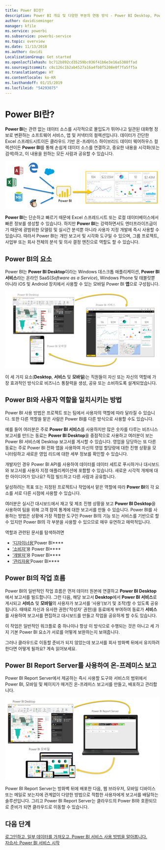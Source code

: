 ```yaml
---
title: Power BI란?
description: Power BI 개요 및 다양한 부분의 연동 방식 - Power BI Desktop, Power BI 서비스, Power BI Mobile, Report Server, Power BI Embedded
author: davidiseminger
manager: kfile
ms.service: powerbi
ms.subservice: powerbi-service
ms.topic: overview
ms.date: 11/13/2018
ms.author: davidi
LocalizationGroup: Get started
ms.openlocfilehash: bc712b892cd35259bc036f41b6e3e16a5388ffad
ms.sourcegitcommit: c8c126c1b2ab4527a16a4fb8f5208e0f7fa5ff5a
ms.translationtype: HT
ms.contentlocale: ko-KR
ms.lasthandoff: 01/15/2019
ms.locfileid: "54293075"
---
```

# <a name="what-is-power-bi"></a>Power BI란?
**Power BI**는 관련 없는 데이터 소스를 시각적으로 몰입도가 뛰어나고 일관된 대화형 정보로 변환하는 소프트웨어 서비스, 앱 및 커넥터의 컬렉션입니다. 데이터가 간단한 Excel 스프레드시트이든 클라우드 기반 온-프레미스 하이브리드 데이터 웨어하우스 컬렉션이든 **Power BI**를 통해 손쉽게 데이터 소스를 연결하고, 중요한 내용을 시각화(또는 검색)하고, 이 내용을 원하는 모든 사람과 공유할 수 있습니다.

![Power BI에 대한 입력 소스를 보여 주는 다이어그램](media/power-bi-overview/power-bi-input-new.png)

**Power BI**는 단순하고 빠르기 때문에 Excel 스프레드시트 또는 로컬 데이터베이스에서 빠른 정보를 생성할 수 있습니다. 하지만 **Power BI**는 강력하면서도 엔터프라이즈급이기 때문에 광범위한 모델링 및 실시간 분석뿐 아니라 사용자 지정 개발에 즉시 사용할 수 있습니다. 따라서 Power BI는 개인 보고서 및 시각화 도구일 수 있으며, 그룹 프로젝트, 사업부 또는 회사 전체의 분석 및 의사 결정 엔진으로 역할도 할 수 있습니다.

## <a name="the-parts-of-power-bi"></a>Power BI의 요소
Power BI는 **Power BI Desktop**이라는 Windows 데스크톱 애플리케이션, **Power BI 서비스**라는 온라인 SaaS(*Software as a Service*), Windows Phone 및 태블릿뿐 아니라 iOS 및 Android 장치에서 사용할 수 있는 모바일 Power BI **앱**으로 구성됩니다.

![Power BI Desktop, 서비스, 모바일](media/power-bi-overview/power-bi-blocks.png)

이 세 가지 요소(**Desktop**, **서비스** 및 **모바일**)는 직원들이 자신 또는 자신의 역할에 가장 효과적인 방식으로 비즈니스 통찰력을 생성, 공유 또는 소비하도록 설계되었습니다.

## <a name="how-power-bi-matches-your-role"></a>Power BI와 사용자 역할을 일치시키는 방법
Power BI 사용 방법은 프로젝트 또는 팀에서 사용자의 역할에 따라 달라질 수 있습니다. 또한 다른 역할을 맡은 사람은 Power BI를 다른 방식으로 사용할 수도 있습니다.

예를 들어 여러분은 주로 **Power BI 서비스**를 사용하지만 많은 숫자를 다루는 비즈니스 보고서를 만드는 동료는 **Power BI Desktop**을 중점적으로 사용하고 여러분이 보는 Power BI 서비스에 Desktop 보고서를 게시할 수 있습니다. 영업을 담당하는 또 다른 동료는 주로 Power BI 전화 앱을 사용하여 자신의 영업 할당량에 대한 진행 상황을 모니터링하고 새로운 영업 리드에 대한 세부 정보를 확인할 수 있습니다.

개발자인 경우 Power BI API를 사용하여 데이터를 데이터 세트로 푸시하거나 대시보드와 보고서를 사용자 지정 애플리케이션에 포함할 수 있습니다. 새로운 시각적 개체에 대한 아이디어가 있나요? 직접 빌드하고 다른 사람과 공유합니다.  

달성하려는 목표 또는 지정된 프로젝트나 작업에서 맡은 역할에 따라 **Power BI**의 각 요소를 서로 다른 시점에 사용할 수 있습니다.

여러분은 실시간 대시보드에서 재고 및 제조 진행 상황을 보고 **Power BI Desktop**을 사용하여 팀을 위해 고객 참여 통계에 대한 보고서를 만들 수 있습니다. Power BI를 사용하는 방법은 상황에 가장 적합한 도구인 Power BI의 기능 또는 서비스를 기반으로 할 수 있지만 Power BI의 각 부분을 사용할 수 있으므로 매우 유연하고 매력적입니다.

역할과 관련된 문서를 탐색하려면
- [‘디자이너용’](desktop-what-is-desktop.md)Power BI****
- [‘소비자’](consumer/end-user-consumer.md)용 Power BI****
- [‘개발자’](developer/what-can-you-do.md)용 Power BI****
- [‘관리자용’](service-admin-administering-power-bi-in-your-organization.md)Power BI****

## <a name="the-flow-of-work-in-power-bi"></a>Power BI의 작업 흐름
Power BI의 일반적인 작업 흐름은 먼저 데이터 원본에 연결하고 **Power BI Desktop**에서 보고서를 빌드합니다. 그런 다음, 해당 보고서 **Desktop**에서 **Power BI 서비스**로 게시되고 **서비스** 및 **모바일**의 사용자가 보고서를 ‘사용’(보기 및 조작)할 수 있도록 공유됩니다.
때때로 자신과 유사한 권한(‘작성자’ 권한)을 동료에게 부여하여 동료가 **서비스**를 사용하여 보고서를 편집하고 대시보드를 만들고 작업을 공유하게 할 수도 있습니다.

이 작업은 일반적인 워크플로 중 하나이나 항상 이 방식으로 수행되는 것은 아니고 세 가지 기본 Power BI 요소가 서로를 어떻게 보완하는지 보여줍니다.

그러나 클라우드로 이동할 준비가 되지 않았는데 보고서를 회사 방화벽 뒤에서 유지하려 한다면 어떻게 될까요?  계속 읽어보세요.

## <a name="on-premises-reporting-with-power-bi-report-server"></a>Power BI Report Server를 사용하여 온-프레미스 보고
Power BI Report Server에서 제공하는 즉시 사용할 도구와 서비스의 범위에서 Power BI, 모바일 및 페이지가 매겨진 온-프레미스 보고서를 만들고, 배포하고 관리합니다.

![온-프레미스에 대한 다이어그램](media/power-bi-overview/power-bi-report-server2.png)

Power BI Report Server는 방화벽 뒤에 배포한 다음, 웹 브라우저, 모바일 디바이스 또는 메일로 보는지에 관계없이 다양한 방법으로 적합한 사용자에게 보고서를 배달하는 솔루션입니다. 그리고 Power BI Report Server는 클라우드의 Power BI와 호환되므로 준비가 되면 클라우드로 이동할 수 있습니다.

## <a name="next-steps"></a>다음 단계
[로그인하고, 일부 데이터를 가져오고, Power BI 서비스 사용 방법을 알아봅니다.](service-the-new-power-bi-experience.md)   
[자습서: Power BI 서비스 시작](service-get-started.md)
